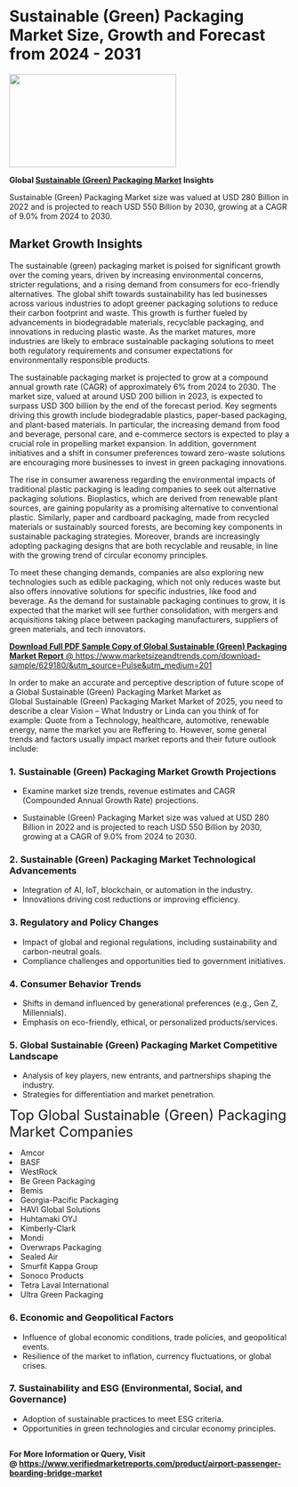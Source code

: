 <H1>Sustainable (Green) Packaging Market Size, Growth and Forecast from 2024 - 2031</H1><img class="aligncenter size-medium wp-image-584254" src="https://thirdeyenews.in/wp-content/uploads/2024/09/Global-Market-Research-300x168.jpeg" alt="" width="300" height="168" /><p><strong>Global&nbsp;<a href="https://www.marketsizeandtrends.com/download-sample/629180/&amp;utm_source=Pulse&amp;utm_medium=201">Sustainable (Green) Packaging Market</a> Insights</strong></p><p>Sustainable (Green) Packaging Market size was valued at USD 280 Billion in 2022 and is projected to reach USD 550 Billion by 2030, growing at a CAGR of 9.0% from 2024 to 2030.</p><p><h2>Market Growth Insights</h2> <p>The sustainable (green) packaging market is poised for significant growth over the coming years, driven by increasing environmental concerns, stricter regulations, and a rising demand from consumers for eco-friendly alternatives. The global shift towards sustainability has led businesses across various industries to adopt greener packaging solutions to reduce their carbon footprint and waste. This growth is further fueled by advancements in biodegradable materials, recyclable packaging, and innovations in reducing plastic waste. As the market matures, more industries are likely to embrace sustainable packaging solutions to meet both regulatory requirements and consumer expectations for environmentally responsible products.</p> <p><a href="#"></a></p> <p>The sustainable packaging market is projected to grow at a compound annual growth rate (CAGR) of approximately 6% from 2024 to 2030. The market size, valued at around USD 200 billion in 2023, is expected to surpass USD 300 billion by the end of the forecast period. Key segments driving this growth include biodegradable plastics, paper-based packaging, and plant-based materials. In particular, the increasing demand from food and beverage, personal care, and e-commerce sectors is expected to play a crucial role in propelling market expansion. In addition, government initiatives and a shift in consumer preferences toward zero-waste solutions are encouraging more businesses to invest in green packaging innovations. <p>The rise in consumer awareness regarding the environmental impacts of traditional plastic packaging is leading companies to seek out alternative packaging solutions. Bioplastics, which are derived from renewable plant sources, are gaining popularity as a promising alternative to conventional plastic. Similarly, paper and cardboard packaging, made from recycled materials or sustainably sourced forests, are becoming key components in sustainable packaging strategies. Moreover, brands are increasingly adopting packaging designs that are both recyclable and reusable, in line with the growing trend of circular economy principles.</p> <p>To meet these changing demands, companies are also exploring new technologies such as edible packaging, which not only reduces waste but also offers innovative solutions for specific industries, like food and beverage. As the demand for sustainable packaging continues to grow, it is expected that the market will see further consolidation, with mergers and acquisitions taking place between packaging manufacturers, suppliers of green materials, and tech innovators.</p> <p><a href="#"></p><p><span class=""><strong>Download Full PDF Sample Copy of Global Sustainable (Green) Packaging Market Report</strong> @ <a href="https://www.marketsizeandtrends.com/download-sample/629180/&amp;utm_source=Pulse&amp;utm_medium=201" target="_blank">https://www.marketsizeandtrends.com/download-sample/629180/&amp;utm_source=Pulse&amp;utm_medium=201</a></span></p><p>In order to make an accurate and perceptive description of future scope of a Global&nbsp;Sustainable (Green) Packaging Market Market as Global&nbsp;Sustainable (Green) Packaging Market Market of 2025, you need to describe a clear Vision &ndash; What Industry or Linda can you think of for example: Quote from a Technology, healthcare, automotive, renewable energy, name the market you are Reffering to. However, some general trends and factors usually impact market reports and their future outlook include:</p><h3>1.&nbsp;<strong>Sustainable (Green) Packaging Market Growth Projections</strong></h3><ul><li>Examine market size trends, revenue estimates and CAGR (Compounded Annual Growth Rate) projections.</li><li><p>Sustainable (Green) Packaging Market size was valued at USD 280 Billion in 2022 and is projected to reach USD 550 Billion by 2030, growing at a CAGR of 9.0% from 2024 to 2030.</p></li></ul><h3>2.&nbsp;<strong>Sustainable (Green) Packaging Market Technological Advancements</strong></h3><ul><li>Integration of AI, IoT, blockchain, or automation in the industry.</li><li>Innovations driving cost reductions or improving efficiency.</li></ul><h3>3.&nbsp;<strong>Regulatory and Policy Changes</strong></h3><ul><li>Impact of global and regional regulations, including sustainability and carbon-neutral goals.</li><li>Compliance challenges and opportunities tied to government initiatives.</li></ul><h3>4.&nbsp;<strong>Consumer Behavior Trends</strong></h3><ul><li>Shifts in demand influenced by generational preferences (e.g., Gen Z, Millennials).</li><li>Emphasis on eco-friendly, ethical, or personalized products/services.</li></ul><h3>5.&nbsp;<strong>Global Sustainable (Green) Packaging Market Competitive Landscape</strong></h3><ul><li>Analysis of key players, new entrants, and partnerships shaping the industry.</li><li>Strategies for differentiation and market penetration.</li></ul><p data-pm-slice="1 1 []"><span style="color: inherit; font-family: inherit; font-size: 25px;">Top Global Sustainable (Green) Packaging Market Companies</span></p><div class="" data-test-id=""><p><li>Amcor</li><li> BASF</li><li> WestRock</li><li> Be Green Packaging</li><li> Bemis</li><li> Georgia-Pacific Packaging</li><li> HAVI Global Solutions</li><li> Huhtamaki OYJ</li><li> Kimberly-Clark</li><li> Mondi</li><li> Overwraps Packaging</li><li> Sealed Air</li><li> Smurfit Kappa Group</li><li> Sonoco Products</li><li> Tetra Laval International</li><li> Ultra Green Packaging</li></p></div><h3>6.&nbsp;<strong>Economic and Geopolitical Factors</strong></h3><ul><li>Influence of global economic conditions, trade policies, and geopolitical events.</li><li>Resilience of the market to inflation, currency fluctuations, or global crises.</li></ul><h3>7.&nbsp;<strong>Sustainability and ESG (Environmental, Social, and Governance)</strong></h3><ul><li>Adoption of sustainable practices to meet ESG criteria.</li><li>Opportunities in green technologies and circular economy principles.</li></ul><h2><strong style="font-size: 14px;">For More Information or Query, Visit @&nbsp;</strong><a style="background-color: #ffffff; font-size: 14px;" href="https://www.marketsizeandtrends.com/report/sustainable-green-packaging-market/" target="_blank">https://www.verifiedmarketreports.com/product/airport-passenger-boarding-bridge-market</a></h2>